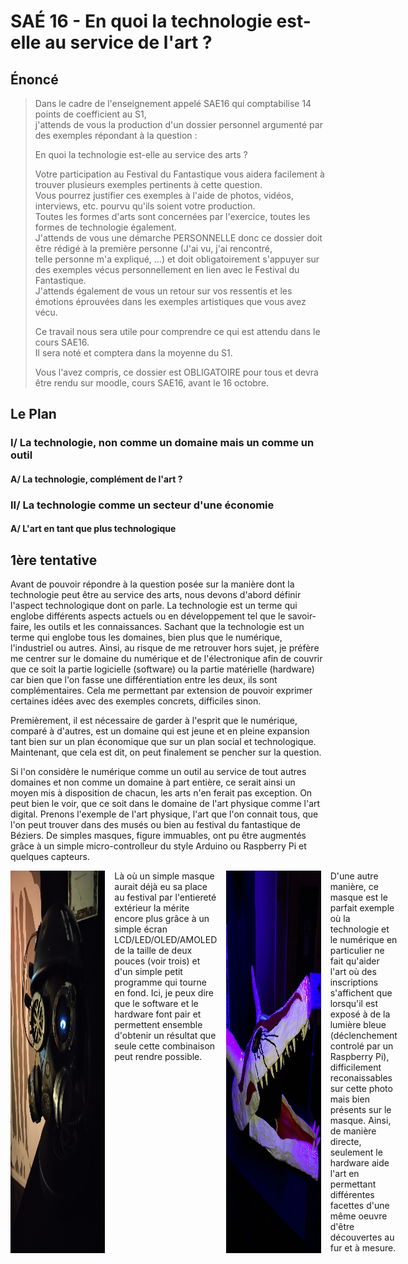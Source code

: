 # SAÉ 16 - En quoi la technologie est-elle au service de l'art ?

## Énoncé

> Dans le cadre de l'enseignement appelé SAE16 qui comptabilise 14 points de coefficient au S1,\
> j'attends de vous la production d'un dossier personnel argumenté par des exemples répondant à la question :
>
> En quoi la technologie est-elle au service des arts ?
>
> Votre participation au Festival du Fantastique vous aidera facilement à trouver plusieurs exemples pertinents à cette question.\
> Vous pourrez justifier ces exemples à l'aide de photos, vidéos, interviews, etc. pourvu qu'ils soient votre production.\
> Toutes les formes d'arts sont concernées par l'exercice, toutes les formes de technologie également.\
> J'attends de vous une démarche PERSONNELLE donc ce dossier doit être rédigé à la première personne (J'ai vu, j'ai rencontré,\
> telle personne m'a expliqué, ...) et doit obligatoirement s'appuyer sur des exemples vécus personnellement en lien avec le Festival du Fantastique.\
> J'attends également de vous un retour sur vos ressentis et les émotions éprouvées dans les exemples artistiques que vous avez vécu.
>
> Ce travail nous sera utile pour comprendre ce qui est attendu dans le cours SAE16.\
> Il sera noté et comptera dans la moyenne du S1.
>
> Vous l'avez compris, ce dossier est OBLIGATOIRE pour tous et devra être rendu sur moodle, cours SAE16, avant le 16 octobre.

## Le Plan

### I/ La technologie, non comme un domaine mais un comme un outil

#### A/ La technologie, complément de l'art ?

### II/ La technologie comme un secteur d'une économie

#### A/ L'art en tant que plus technologique

## 1ère tentative

Avant de pouvoir répondre à la question posée sur la manière dont la technologie peut être au service des arts, nous devons d'abord définir l'aspect technologique dont on parle.
La technologie est un terme qui englobe différents aspects actuels ou en développement tel que le savoir-faire, les outils et les connaissances.
Sachant que la technologie est un terme qui englobe tous les domaines, bien plus que le numérique, l'industriel ou autres.
Ainsi, au risque de me retrouver hors sujet, je préfère me centrer sur le domaine du numérique et de l'électronique afin de couvrir que ce soit la partie logicielle (software) ou la partie matérielle (hardware) car bien que l'on fasse une différentiation entre les deux, ils sont complémentaires.
Cela me permettant par extension de pouvoir exprimer certaines idées avec des exemples concrets, difficiles sinon.

Premièrement, il est nécessaire de garder à l'esprit que le numérique, comparé à d'autres, est un domaine qui est jeune et en pleine expansion tant bien sur un plan
économique que sur un plan social et technologique.
Maintenant, que cela est dit, on peut finalement se pencher sur la question.

Si l'on considère le numérique comme un outil au service de tout autres domaines et non comme un domaine à part entière, ce serait ainsi un moyen mis à disposition
de chacun, les arts n'en ferait pas exception. On peut bien le voir, que ce soit dans le domaine de l'art physique comme l'art digital.
Prenons l'exemple de l'art physique, l'art que l'on connait tous, que l'on peut trouver dans des musés ou bien au festival du fantastique de Béziers.
De simples masques, figure immuables, ont pu être augmentés grâce à un simple micro-controlleur du style Arduino ou Raspberry Pi et quelques capteurs.

<div
style="display: flex; justify-content: space-between; column-gap: 10%; width: 30%; height: 30%; min-width: 20%">
    <img src="./src/mask/IMG_20221008_170948.jpg">
    <div>
        Là où un simple masque aurait déjà eu sa place au festival par l'entiereté extérieur la mérite encore plus grâce à un simple écran LCD/LED/OLED/AMOLED de la taille
de deux pouces (voir trois) et d'un simple petit programme qui tourne en fond. Ici, je peux dire que le software et le hardware font pair et permettent ensemble d'obtenir un résultat que seule cette combinaison peut rendre possible.
    </div>
    <img src="./src/mask/IMG_20221008_171330.jpg">
    <div>
        D'une autre manière, ce masque est le parfait exemple où la technologie et le numérique en particulier ne fait qu'aider l'art où des inscriptions s'affichent
        que lorsqu'il est exposé à de la lumière bleue (déclenchement controlé par un Raspberry Pi), difficilement reconaissables sur cette photo mais bien présents sur le masque. Ainsi, de manière directe, seulement le hardware aide l'art en permettant différentes facettes d'une même oeuvre d'être découvertes au fur et à mesure.
    </div>
</div>
